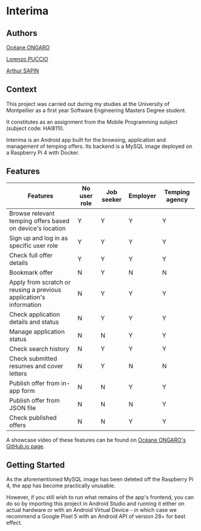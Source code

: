 # Interima
<!---
ip = interima.ddns.net
port = 3306
-->
## Authors
[Océane ONGARO](https://oceaneongaro.github.io/)

[Lorenzo PUCCIO](https://github.com/StOil-L)

[Arthur SAPIN](https://github.com/a-sapin)

## Context

This project was carried out during my studies at the University of Montpellier as a first year Software Engineering Masters Degree student.

It constitutes as an assignment from the Mobile Programming subject (subject code: HAI811I).

Interima is an Android app built for the browsing, application and management of temping offers. Its backend is a MySQL image deployed on a Raspberry Pi 4 with Docker.

## Features

| **Features**                                                       | **No user role** | **Job seeker** | **Employer** | **Temping agency** |
|--------------------------------------------------------------------|------------------|----------------|--------------|--------------------|
| Browse relevant temping offers based on device's location          |         Y        |        Y       |       Y      |          Y         |
| Sign up and log in as specific user role                           |         Y        |        Y       |       Y      |          Y         |
| Check full offer details                                           |         Y        |        Y       |       Y      |          Y         |
| Bookmark offer                                                     |         N        |        Y       |       N      |          N         |
| Apply from scratch or reusing a previous application's information |         N        |        Y       |       Y      |          Y         |
| Check application details and status                               |         N        |        Y       |       Y      |          Y         |
| Manage application status                                          |         N        |        N       |       Y      |          Y         |
| Check search history                                               |         N        |        Y       |       Y      |          Y         |
| Check submitted resumes and cover letters                          |         N        |        Y       |       N      |          N         |
| Publish offer from in-app form                                     |         N        |        N       |       Y      |          Y         |
| Publish offer from JSON file                                       |         N        |        N       |       N      |          Y         |
| Check published offers                                             |         N        |        N       |       Y      |          Y         |

A showcase video of these features can be found on [Océane ONGARO's GitHub.io page](https://oceaneongaro.github.io/post/interima/montage.mp4).

## Getting Started

As the aforementioned MySQL image has been deleted off the Raspberry Pi 4, the app has become practically unusable.

However, if you still wish to run what remains of the app's frontend, you can do so by importing this project in Android Studio and running it either on actual hardware or with an Android Virtual Device - in which case we recommend a Google Pixel 5 with an Android API of version 28+ for best effect.
